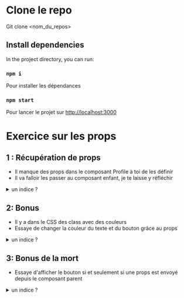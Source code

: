 # Clone le repo

Git clone <nom_du_repos>

## Install dependencies

In the project directory, you can run:

### `npm i`

Pour installer les dépendances

### `npm start`

Pour lancer le projet sur [http://localhost:3000](http://localhost:3000)

# Exercice sur les props

## 1 : Récupération de props

- Il manque des props dans le composant Profile à toi de les définir
- Il va falloir les passer au composant enfant, je te laisse y réfléchir

<details>
<summary>un indice ? </summary>
<br>
il semble que chaque card ait besoin d'un nom, prénom, address et un label pour le button
</details>

## 2: Bonus

- Il y a dans le CSS des class avec des couleurs
- Essaye de changer la couleur du texte et du bouton grâce au props

<details>
<summary>un indice ? </summary>
C'est mort c'est un bonus !
</details>

## 3: Bonus de la mort

- Essaye d'afficher le bouton si et seulement si une props est envoyé depuis le composant parent

<details>
<summary>un indice ? </summary>
C'est MORT DE CHEZ MORT c'est un bonus de la mort !
</details>
